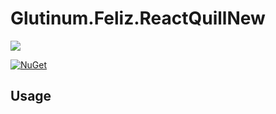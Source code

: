 # Glutinum.Feliz.ReactQuillNew

<!-- Could you please keep the link below so people can find the original template 🙏 -->

[![](https://img.shields.io/badge/Project_made_using_Glutinum.Template-7679db?style=for-the-badge)](https://github.com/glutinum-org/Glutinum.Template)

[![NuGet](https://img.shields.io/nuget/v/Glutinum.Feliz.ReactQuillNew.svg)](https://www.nuget.org/packages/Glutinum.Feliz.ReactQuillNew)


<!-- To learn how to use the template please refer to MANUAL.md -->

<!-- You can put the documentation for your binding below -->

## Usage
